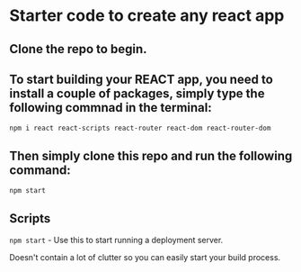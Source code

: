 # Starter code to create any react app

## Clone the repo to begin.

## To start building your REACT app, you need to install a couple of packages, simply type the following commnad in the terminal: 

`npm i react react-scripts react-router react-dom react-router-dom`


## Then simply clone this repo and run the following command:

`npm start`


## Scripts

 `npm start` - Use this to start running a deployment server.

Doesn't contain a lot of clutter so you can easily start your build process.
